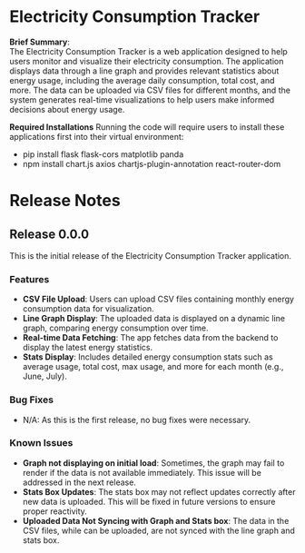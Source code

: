 
# Electricity Consumption Tracker

**Brief Summary**:  
The Electricity Consumption Tracker is a web application designed to help users monitor and visualize their electricity consumption. The application displays data through a line graph and provides relevant statistics about energy usage, including the average daily consumption, total cost, and more. The data can be uploaded via CSV files for different months, and the system generates real-time visualizations to help users make informed decisions about energy usage.

**Required Installations**
Running the code will require users to install these applications first into their virtual environment:
- pip install flask flask-cors matplotlib panda
- npm install chart.js axios chartjs-plugin-annotation react-router-dom


# Release Notes

## Release 0.0.0

This is the initial release of the Electricity Consumption Tracker application.

### Features

- **CSV File Upload**: Users can upload CSV files containing monthly energy consumption data for visualization.
- **Line Graph Display**: The uploaded data is displayed on a dynamic line graph, comparing energy consumption over time.
- **Real-time Data Fetching**: The app fetches data from the backend to display the latest energy statistics.
- **Stats Display**: Includes detailed energy consumption stats such as average usage, total cost, max usage, and more for each month (e.g., June, July).

### Bug Fixes

- N/A: As this is the first release, no bug fixes were necessary.

### Known Issues

- **Graph not displaying on initial load**: Sometimes, the graph may fail to render if the data is not available immediately. This issue will be addressed in the next release.
- **Stats Box Updates**: The stats box may not reflect updates correctly after new data is uploaded. This will be fixed in future versions to ensure proper reactivity.
- **Uploaded Data Not Syncing with Graph and Stats box**: The data in the CSV files, while can be uploaded, are not synced with the line graph and stats box. 
